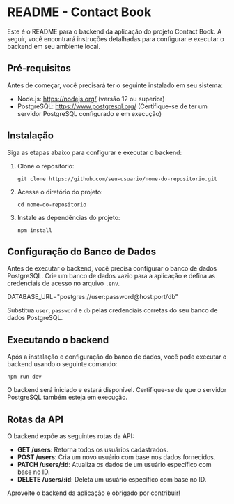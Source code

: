 # README - Contact Book

Este é o README para o backend da aplicação do projeto Contact Book. A seguir, você encontrará instruções detalhadas para configurar e executar o backend em seu ambiente local.

## Pré-requisitos

Antes de começar, você precisará ter o seguinte instalado em seu sistema:

- Node.js: https://nodejs.org/ (versão 12 ou superior)
- PostgreSQL: https://www.postgresql.org/ (Certifique-se de ter um servidor PostgreSQL configurado e em execução)

## Instalação

Siga as etapas abaixo para configurar e executar o backend:

1. Clone o repositório:
   ```
   git clone https://github.com/seu-usuario/nome-do-repositorio.git
   ```

2. Acesse o diretório do projeto:
   ```
   cd nome-do-repositorio
   ```

3. Instale as dependências do projeto:
   ```
   npm install
   ```

## Configuração do Banco de Dados

Antes de executar o backend, você precisa configurar o banco de dados PostgreSQL. Crie um banco de dados vazio para a aplicação e defina as credenciais de acesso no arquivo `.env`.

DATABASE_URL="postgres://user:password@host:port/db"


Substitua `user`, `password` e `db` pelas credenciais corretas do seu banco de dados PostgreSQL.

## Executando o backend

Após a instalação e configuração do banco de dados, você pode executar o backend usando o seguinte comando:

```
npm run dev
```

O backend será iniciado e estará disponível. Certifique-se de que o servidor PostgreSQL também esteja em execução.

## Rotas da API

O backend expõe as seguintes rotas da API:

- **GET /users**: Retorna todos os usuários cadastrados.
- **POST /users**: Cria um novo usuário com base nos dados fornecidos.
- **PATCH /users/:id**: Atualiza os dados de um usuário específico com base no ID.
- **DELETE /users/:id**: Deleta um usuário específico com base no ID.


Aproveite o backend da aplicação e obrigado por contribuir!